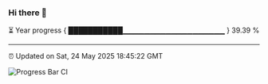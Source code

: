 ### Hi there 👋

⏳ Year progress { ███████████▁▁▁▁▁▁▁▁▁▁▁▁▁▁▁▁▁▁▁ } 39.39 %

---

⏰ Updated on Sat, 24 May 2025 18:45:22 GMT

![Progress Bar CI](https://github.com/IshwaranRudhara/GIT-ACTION/workflows/Progress%20Bar%20CI/badge.svg)
